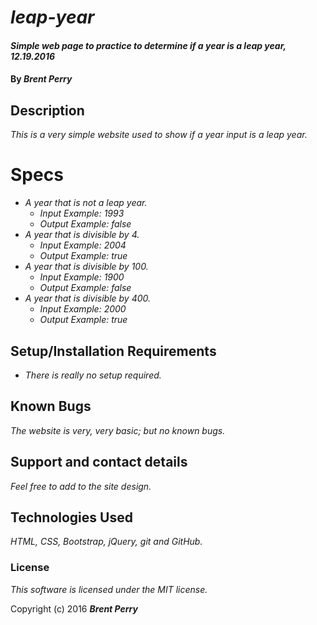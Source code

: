# _leap-year_

#### _Simple web page to practice to determine if a year is a leap year, 12.19.2016_

#### By _**Brent Perry**_

## Description

_This is a very simple website used to show if a year input is a leap year._

# Specs

* _A year that is not a leap year._
  * _Input Example: 1993_
  * _Output Example: false_
* _A year that is divisible by 4._
  * _Input Example: 2004_
  * _Output Example: true_
* _A year that is divisible by 100._
  * _Input Example: 1900_
  * _Output Example: false_
* _A year that is divisible by 400._
  * _Input Example: 2000_
  * _Output Example: true_

## Setup/Installation Requirements

* _There is really no setup required._

## Known Bugs

_The website is very, very basic; but no known bugs._

## Support and contact details

_Feel free to add to the site design._

## Technologies Used

_HTML, CSS, Bootstrap, jQuery, git and GitHub._

### License

*This software is licensed under the MIT license.*

Copyright (c) 2016 **_Brent Perry_**
